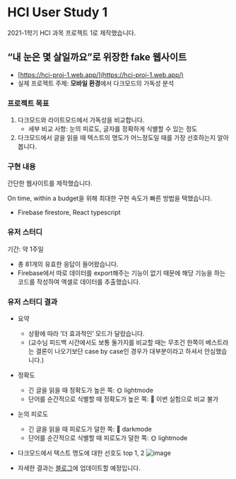 # HCI User Study 1
2021-1학기 HCI 과목 프로젝트 1로 제작했습니다.

## “내 눈은 몇 살일까요”로 위장한 fake 웹사이트

- [https://hci-proj-1.web.app/](https://hci-proj-1.web.app/)
- 실제 프로젝트 주제: **모바일 환경**에서 다크모드의 가독성 분석

### 프로젝트 목표

1. 다크모드와 라이트모드에서 가독성을 비교합니다.
    - 세부 비교 사항: 눈의 피로도, 글자를 정확하게 식별할 수 있는 정도
2. 다크모드에서 글을 읽을 때 텍스트의 명도가 어느정도일 때를 가장 선호하는지 알아봅니다.

### 구현 내용

간단한 웹사이트를 제작했습니다.

On time, within a budget을 위해 최대한 구현 속도가 빠른 방법을 택했습니다.

- Firebase firestore, React typescript

### 유저 스터디

기간: 약 1주일

- 총 81개의 유효한 응답이 들어왔습니다.
- Firebase에서 따로 데이터를 export해주는 기능이 없기 때문에 해당 기능을 하는 코드를 작성하여 엑셀로 데이터를 추출했습니다.

### 유저 스터디 결과
- 요약
    - 상황에 따라 ’더 효과적인’ 모드가 달랐습니다.
    - (교수님 피드백 시간에서도 보통 둘가지를 비교할 때는 무조건 한쪽이 베스트라는 결론이 나오기보단 case by case인 경우가 대부분이라고 하셔서 안심했습니다.)
- 정확도
    - 긴 글을 읽을 때 정확도가 높은 쪽: 🌞 lightmode 
    - 단어를 순간적으로 식별할 때 정확도가 높은 쪽: 🤔 이번 실험으로 비교 불가
- 눈의 피로도
    - 긴 글을 읽을 때 피로도가 덜한 쪽: 🌚 darkmode
    - 단어를 순간적으로 식별할 때 피로도가 덜한 쪽: 🌞 lightmode
- 다크모드에서 텍스트 명도에 대한 선호도 top 1, 2
 ![image](https://user-images.githubusercontent.com/45515332/116812101-e1133880-ab87-11eb-9d3e-d6aa7d0f107d.png)
 
- 자세한 결과는 [블로그](https://velog.io/@broccolism)에 업데이트할 예정입니다.
